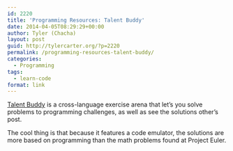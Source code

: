 ```yaml
---
id: 2220
title: 'Programming Resources: Talent Buddy'
date: 2014-04-05T08:29:29+00:00
author: Tyler (Chacha)
layout: post
guid: http://tylercarter.org/?p=2220
permalink: /programming-resources-talent-buddy/
categories:
  - Programming
tags:
  - learn-code
format: link
---
```

[Talent Buddy](http://www.talentbuddy.co/) is a cross-language exercise arena that let&#8217;s you solve problems to programming challenges, as well as see the solutions other&#8217;s post.

The cool thing is that because it features a code emulator, the solutions are more based on programming than the math problems found at Project Euler.